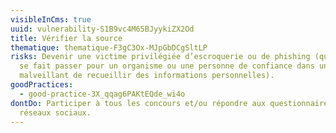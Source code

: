 ```yaml
---
visibleInCms: true
uuid: vulnerability-S1B9vc4M65BJyykiZX2Od
title: Vérifier la source
thematique: thematique-F3gC3Ox-MJpGbDCgSltLP
risks: Devenir une victime privilégiée d’escroquerie ou de phishing (quelqu’un
  se fait passer pour un organisme ou une personne de confiance dans un but
  malveillant de recueillir des informations personnelles).
goodPractices:
  - good-practice-3X_qqag6PAKtEQde_wi4o
dontDo: Participer à tous les concours et/ou répondre aux questionnaires des
  réseaux sociaux.
---
```

